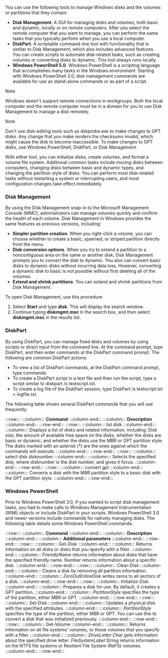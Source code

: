 You can use the following tools to manage Windows disks and the volumes or partitions that they contain:

 -  **Disk Management**. A GUI for managing disks and volumes, both basic and dynamic, locally or on remote computers. After you select the remote computer that you want to manage, you can perform the same tasks that you typically perform when you use a local computer.
 -  **DiskPart**. A scriptable command-line tool with functionality that is similar to Disk Management, which also includes advanced features. You can create scripts to automate disk-related tasks, such as creating volumes or converting disks to dynamic. This tool always runs locally.
 -  **Windows PowerShell 5.0**. Windows PowerShell is a scripting language that accomplishes many tasks in the Windows environment. Starting with Windows PowerShell 3.0, disk management commands are available for use as stand-alone commands or as part of a script.

> [!NOTE]
> Windows doesn't support remote connections in workgroups. Both the local computer and the remote computer must be in a domain for you to use Disk Management to manage a disk remotely.

> [!NOTE]
> Don't use disk-editing tools such as dskprobe.exe to make changes to GPT disks. Any change that you make renders the checksums invalid, which might cause the disk to become inaccessible. To make changes to GPT disks, use Windows PowerShell, DiskPart, or Disk Management.

With either tool, you can initialize disks, create volumes, and format a volume file system. Additional common tasks include moving disks between computers, changing disks between basic and dynamic types, and changing the partition style of disks. You can perform most disk-related tasks without restarting a system or interrupting users, and most configuration changes take effect immediately.

### Disk Management

By using the Disk Management snap-in to the Microsoft Management Console (MMC), administrators can manage volumes quickly and confirm the health of each volume. Disk Management in Windows provides the same features as previous versions, including:

 -  **Simpler partition creation**. When you right-click a volume, you can choose whether to create a basic, spanned, or striped partition directly from the menu.
 -  **Disk conversion options**. When you try to extend a partition to a noncontiguous area on the same or another disk, Disk Management prompts you to convert the disk to dynamic. You also can convert basic disks to dynamic disks without incurring data loss. However, converting a dynamic disk to basic is not possible without first deleting all of the volumes.
 -  **Extend and shrink partitions**. You can extend and shrink partitions from Disk Management.

To open Disk Management, use this procedure:

1.  Select **Start** and type **disk**. This will display the search window.
2.  Continue typing **diskmgmt.msc** in the search box, and then select **diskmgmt.msc** in the results list.

### DiskPart

By using DiskPart, you can manage fixed disks and volumes by using scripts or direct input from the command line. At the command prompt, type DiskPart, and then enter commands at the DiskPart command prompt. The following are common DiskPart actions:

 -  To view a list of DiskPart commands, at the DiskPart command prompt, type commands.
 -  To create a DiskPart script in a text file and then run the script, type a script similar to diskpart /s testscript.txt.
 -  To create a log file of the DiskPart session, type DiskPart /s testscript.txt &gt; logfile.txt.

The following table shows several DiskPart commands that you will use frequently.

:::row:::
  :::column:::
    **Command**
  :::column-end:::
  :::column:::
    **Description**
  :::column-end:::
:::row-end:::
:::row:::
  :::column:::
    list disk
  :::column-end:::
  :::column:::
    Displays a list of disks and related information, including: Disk size, the amount of available free space on the disks, whether the disks are basic or dynamic, and whether the disks use the MBR or GPT partition style. The disks marked with an asterisk (\*) are the ones against which the commands will execute.
  :::column-end:::
:::row-end:::
:::row:::
  :::column:::
    select disk disknumber
  :::column-end:::
  :::column:::
    Selects the specified disk, where disknumber is the disk number, and gives it focus.
  :::column-end:::
:::row-end:::
:::row:::
  :::column:::
    convert gpt
  :::column-end:::
  :::column:::
    Converts a disk with the MBR partition style to a basic disk with the GPT partition style.
  :::column-end:::
:::row-end:::


### Windows PowerShell

Prior to Windows PowerShell 3.0, if you wanted to script disk management tasks, you had to make calls to Windows Management Instrumentation (WMI) objects or include DiskPart in your scripts. Windows PowerShell 3.0 and newer versions include commands for natively managing disks. The following table details some Windows PowerShell commands.

:::row:::
  :::column:::
    **Command**
  :::column-end:::
  :::column:::
    **Description**
  :::column-end:::
  :::column:::
    **Additional parameters**
  :::column-end:::
:::row-end:::
:::row:::
  :::column:::
    Get-Disk
  :::column-end:::
  :::column:::
    Returns information on all disks or disks that you specify with a filter.
  :::column-end:::
  :::column:::
    *FriendlyName* returns information about disks that have the specified friendly name. Number returns information about a specific disk.
  :::column-end:::
:::row-end:::
:::row:::
  :::column:::
    Clear-Disk
  :::column-end:::
  :::column:::
    Cleans a disk by removing all partition information.
  :::column-end:::
  :::column:::
    *ZeroOutEntireDisk* writes zeros to all sectors of a disk.
  :::column-end:::
:::row-end:::
:::row:::
  :::column:::
    Initialize-Disk
  :::column-end:::
  :::column:::
    Prepares a disk for use. By default, it creates a GPT partition.
  :::column-end:::
  :::column:::
    *PartitionStyle* specifies the type of the partition, either MBR or GPT.
  :::column-end:::
:::row-end:::
:::row:::
  :::column:::
    Set-Disk
  :::column-end:::
  :::column:::
    Updates a physical disk with the specified attributes.
  :::column-end:::
  :::column:::
    *PartitionStyle* specifies the type of the partition, either MBR or GPT. You can use this to convert a disk that was initialized previously.
  :::column-end:::
:::row-end:::
:::row:::
  :::column:::
    Get-Volume
  :::column-end:::
  :::column:::
    Returns information on all file systems’ volumes, or those volumes that you specify with a filter.
  :::column-end:::
  :::column:::
    *DriveLetter Char* gets information about the specified drive letter. *FileSystemLabel* String returns information on the NTFS file systems or Resilient File System (ReFS) volumes.
  :::column-end:::
:::row-end:::
